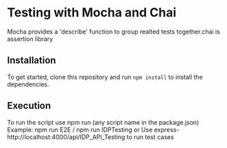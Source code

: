 # Testing with Mocha and Chai

Mocha provides a 'describe' function to group realted tests together.chai is assertion library 

## Installation

To get started, clone this repository and run `npm install` to install the dependencies.

## Execution
To run the script use npm run (any script name in the package.json)
Example: npm run E2E / npm run IDPTesting
or
Use express- http://localhost:4000/api/IDP_API_Testing to run test cases
